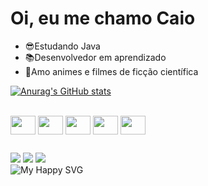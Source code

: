 # Oi, eu me chamo Caio
- 😎Estudando Java
- 📚Desenvolvedor em aprendizado
- 🎈Amo animes e filmes de ficção científica
<!-- <div align="center">
  <a href="https://github.com/caioluscas">
  <img height="180em" src="https://github-readme-stats.vercel.app/api?username=caioluscas&show_icons=true&theme=dark&include_all_commits=true&count_private=true"/>
  <img height="180em" src="https://github-readme-stats.vercel.app/api/top-langs/?username=caioluscas&layout=compact&langs_count=7&theme=dark"/>
</div> -->
 [![Anurag's GitHub stats](https://github-readme-stats.vercel.app/api?username=caioluscas)](https://github.com/caioluscas/github-readme-stats)

<div style="display: inline_block"><br>
  <img align="center" height="30" width="40" src="https://cdn.jsdelivr.net/gh/devicons/devicon/icons/java/java-original-wordmark.svg" />
  <img align="center" height="30" width="40" src="https://cdn.jsdelivr.net/gh/devicons/devicon/icons/c/c-original.svg" />
  <img align="center" height="30" width="40" src="https://cdn.jsdelivr.net/gh/devicons/devicon/icons/html5/html5-original.svg" />
  <img align="center" height="30" width="40" src="https://cdn.jsdelivr.net/gh/devicons/devicon/icons/mysql/mysql-plain.svg" />
  <img align="center" height="30" width="40" src="https://cdn.jsdelivr.net/gh/devicons/devicon/icons/php/php-original.svg" />
</div>

##
<div> 
    <a href="https://www.youtube.com/channel/UCsULzSQr6Rb8l7ScUi9qKlg" target="_blank"><img src="https://img.shields.io/badge/YouTube-FF0000?style=for-the-     badge&logo=youtube&logoColor=white" target="_blank"></a>
    <a href="https://www.instagram.com/caioluscas/" target="_blank"><img src="https://img.shields.io/badge/-Instagram-%23E4405F?style=for-the-badge&logo=instagram&logoColor=white" target="_blank"></a>
    <a href="https://www.linkedin.com/in/caio-lucas-7951b01a3/" target="_blank"><img src="https://img.shields.io/badge/-LinkedIn-%230077B5?style=for-the-badge&logo=linkedin&logoColor=white" target="_blank"></a> 
</div>
<!--  ![Snake animation](https://github.com/caioluscas/caioluscas/blob/output/github-contribution-grid-snake.svg) -->
<img src = "https://github.com/caioluscas/snake/blob/output/github-contribution-grid-snake.svg" alt="My Happy SVG"/>

